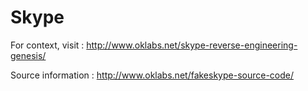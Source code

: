 Skype
=====

For context, visit : http://www.oklabs.net/skype-reverse-engineering-genesis/

Source information : http://www.oklabs.net/fakeskype-source-code/
